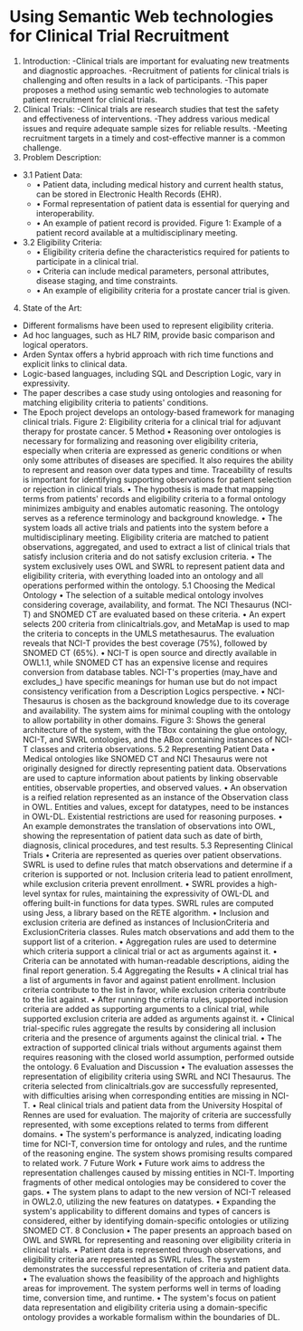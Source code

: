 # Using Semantic Web technologies for Clinical Trial Recruitment

1.	Introduction:
-Clinical trials are important for evaluating new treatments and diagnostic approaches.
-Recruitment of patients for clinical trials is challenging and often results in a lack of participants.
-This paper proposes a method using semantic web technologies to automate patient recruitment for clinical trials.
2.	Clinical Trials:
-Clinical trials are research studies that test the safety and effectiveness of interventions.
-They address various medical issues and require adequate sample sizes for reliable results.
-Meeting recruitment targets in a timely and cost-effective manner is a common challenge.
3.	Problem Description: 
 - 3.1 Patient Data:
    - •	Patient data, including medical history and current health status, can be stored in Electronic Health Records (EHR).
    - •	Formal representation of patient data is essential for querying and interoperability.
    - •	An example of patient record is provided.
Figure 1: Example of a patient record available at a multidisciplinary meeting.
 - 3.2 Eligibility Criteria:
    - •	Eligibility criteria define the characteristics required for patients to participate in a clinical trial.
    - •	Criteria can include medical parameters, personal attributes, disease staging, and time constraints.
    - •	An example of eligibility criteria for a prostate cancer trial is given.
4.	State of the Art:
- Different formalisms have been used to represent eligibility criteria.
- Ad hoc languages, such as HL7 RIM, provide basic comparison and logical operators.
- Arden Syntax offers a hybrid approach with rich time functions and explicit links to clinical data.
- Logic-based languages, including SQL and Description Logic, vary in expressivity.
- The paper describes a case study using ontologies and reasoning for matching eligibility criteria to patients' conditions.
- The Epoch project develops an ontology-based framework for managing clinical trials.
Figure 2: Eligibility criteria for a clinical trial for adjuvant therapy for prostate cancer.
5 Method
•	Reasoning over ontologies is necessary for formalizing and reasoning over eligibility criteria, especially when criteria are expressed as generic conditions or when only some attributes of diseases are specified. It also requires the ability to represent and reason over data types and time. Traceability of results is important for identifying supporting observations for patient selection or rejection in clinical trials.
•	The hypothesis is made that mapping terms from patients' records and eligibility criteria to a formal ontology minimizes ambiguity and enables automatic reasoning. The ontology serves as a reference terminology and background knowledge.
•	The system loads all active trials and patients into the system before a multidisciplinary meeting. Eligibility criteria are matched to patient observations, aggregated, and used to extract a list of clinical trials that satisfy inclusion criteria and do not satisfy exclusion criteria.
•	The system exclusively uses OWL and SWRL to represent patient data and eligibility criteria, with everything loaded into an ontology and all operations performed within the ontology.
5.1 Choosing the Medical Ontology
•	The selection of a suitable medical ontology involves considering coverage, availability, and format. The NCI Thesaurus (NCI-T) and SNOMED CT are evaluated based on these criteria.
•	An expert selects 200 criteria from clinicaltrials.gov, and MetaMap is used to map the criteria to concepts in the UMLS metathesaurus. The evaluation reveals that NCI-T provides the best coverage (75%), followed by SNOMED CT (65%).
•	NCI-T is open source and directly available in OWL1.1, while SNOMED CT has an expensive license and requires conversion from database tables. NCI-T's properties (may_have and excludes_) have specific meanings for human use but do not impact consistency verification from a Description Logics perspective.
•	NCI-Thesaurus is chosen as the background knowledge due to its coverage and availability. The system aims for minimal coupling with the ontology to allow portability in other domains.
Figure 3: Shows the general architecture of the system, with the TBox containing the glue ontology, NCI-T, and SWRL ontologies, and the ABox containing instances of NCI-T classes and criteria observations.
5.2 Representing Patient Data
•	Medical ontologies like SNOMED CT and NCI Thesaurus were not originally designed for directly representing patient data. Observations are used to capture information about patients by linking observable entities, observable properties, and observed values.
•	An observation is a reified relation represented as an instance of the Observation class in OWL. Entities and values, except for datatypes, need to be instances in OWL-DL. Existential restrictions are used for reasoning purposes.
•	An example demonstrates the translation of observations into OWL, showing the representation of patient data such as date of birth, diagnosis, clinical procedures, and test results.
5.3 Representing Clinical Trials
•	Criteria are represented as queries over patient observations. SWRL is used to define rules that match observations and determine if a criterion is supported or not. Inclusion criteria lead to patient enrollment, while exclusion criteria prevent enrollment.
•	SWRL provides a high-level syntax for rules, maintaining the expressivity of OWL-DL and offering built-in functions for data types. SWRL rules are computed using Jess, a library based on the RETE algorithm.
•	Inclusion and exclusion criteria are defined as instances of InclusionCriteria and ExclusionCriteria classes. Rules match observations and add them to the support list of a criterion.
•	Aggregation rules are used to determine which criteria support a clinical trial or act as arguments against it.
•	Criteria can be annotated with human-readable descriptions, aiding the final report generation.
5.4 Aggregating the Results
•	A clinical trial has a list of arguments in favor and against patient enrollment. Inclusion criteria contribute to the list in favor, while exclusion criteria contribute to the list against.
•	After running the criteria rules, supported inclusion criteria are added as supporting arguments to a clinical trial, while supported exclusion criteria are added as arguments against it.
•	Clinical trial-specific rules aggregate the results by considering all inclusion criteria and the presence of arguments against the clinical trial.
•	The extraction of supported clinical trials without arguments against them requires reasoning with the closed world assumption, performed outside the ontology.
6 Evaluation and Discussion
•	The evaluation assesses the representation of eligibility criteria using SWRL and NCI Thesaurus. The criteria selected from clinicaltrials.gov are successfully represented, with difficulties arising when corresponding entities are missing in NCI-T.
•	Real clinical trials and patient data from the University Hospital of Rennes are used for evaluation. The majority of criteria are successfully represented, with some exceptions related to terms from different domains.
•	The system's performance is analyzed, indicating loading time for NCI-T, conversion time for ontology and rules, and the runtime of the reasoning engine. The system shows promising results compared to related work.
7 Future Work
•	Future work aims to address the representation challenges caused by missing entities in NCI-T. Importing fragments of other medical ontologies may be considered to cover the gaps.
•	The system plans to adapt to the new version of NCI-T released in OWL2.0, utilizing the new features on datatypes.
•	Expanding the system's applicability to different domains and types of cancers is considered, either by identifying domain-specific ontologies or utilizing SNOMED CT.
8 Conclusion
•	The paper presents an approach based on OWL and SWRL for representing and reasoning over eligibility criteria in clinical trials.
•	Patient data is represented through observations, and eligibility criteria are represented as SWRL rules. The system demonstrates the successful representation of criteria and patient data.
•	The evaluation shows the feasibility of the approach and highlights areas for improvement. The system performs well in terms of loading time, conversion time, and runtime.
•	The system's focus on patient data representation and eligibility criteria using a domain-specific ontology provides a workable formalism within the boundaries of DL.
